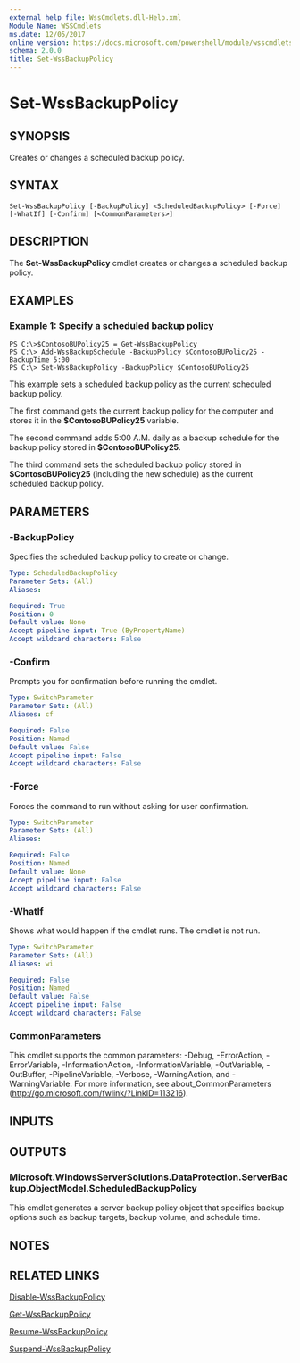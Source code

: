```yaml
---
external help file: WssCmdlets.dll-Help.xml
Module Name: WSSCmdlets
ms.date: 12/05/2017
online version: https://docs.microsoft.com/powershell/module/wsscmdlets/set-wssbackuppolicy?view=windowsserver2012r2-ps&wt.mc_id=ps-gethelp
schema: 2.0.0
title: Set-WssBackupPolicy
---
```


# Set-WssBackupPolicy

## SYNOPSIS
Creates or changes a scheduled backup policy.

## SYNTAX

```
Set-WssBackupPolicy [-BackupPolicy] <ScheduledBackupPolicy> [-Force] [-WhatIf] [-Confirm] [<CommonParameters>]
```

## DESCRIPTION
The **Set-WssBackupPolicy** cmdlet creates or changes a scheduled backup policy.

## EXAMPLES

### Example 1: Specify a scheduled backup policy
```
PS C:\>$ContosoBUPolicy25 = Get-WssBackupPolicy
PS C:\> Add-WssBackupSchedule -BackupPolicy $ContosoBUPolicy25 -BackupTime 5:00
PS C:\> Set-WssBackupPolicy -BackupPolicy $ContosoBUPolicy25
```

This example sets a scheduled backup policy as the current scheduled backup policy.

The first command gets the current backup policy for the computer and stores it in the **$ContosoBUPolicy25** variable.

The second command adds 5:00 A.M.
daily as a backup schedule for the backup policy stored in **$ContosoBUPolicy25**.

The third command sets the scheduled backup policy stored in **$ContosoBUPolicy25** (including the new schedule) as the current scheduled backup policy.

## PARAMETERS

### -BackupPolicy
Specifies the scheduled backup policy to create or change.

```yaml
Type: ScheduledBackupPolicy
Parameter Sets: (All)
Aliases: 

Required: True
Position: 0
Default value: None
Accept pipeline input: True (ByPropertyName)
Accept wildcard characters: False
```

### -Confirm
Prompts you for confirmation before running the cmdlet.

```yaml
Type: SwitchParameter
Parameter Sets: (All)
Aliases: cf

Required: False
Position: Named
Default value: False
Accept pipeline input: False
Accept wildcard characters: False
```

### -Force
Forces the command to run without asking for user confirmation.

```yaml
Type: SwitchParameter
Parameter Sets: (All)
Aliases: 

Required: False
Position: Named
Default value: None
Accept pipeline input: False
Accept wildcard characters: False
```

### -WhatIf
Shows what would happen if the cmdlet runs.
The cmdlet is not run.

```yaml
Type: SwitchParameter
Parameter Sets: (All)
Aliases: wi

Required: False
Position: Named
Default value: False
Accept pipeline input: False
Accept wildcard characters: False
```

### CommonParameters
This cmdlet supports the common parameters: -Debug, -ErrorAction, -ErrorVariable, -InformationAction, -InformationVariable, -OutVariable, -OutBuffer, -PipelineVariable, -Verbose, -WarningAction, and -WarningVariable. For more information, see about_CommonParameters (http://go.microsoft.com/fwlink/?LinkID=113216).

## INPUTS

## OUTPUTS

### Microsoft.WindowsServerSolutions.DataProtection.ServerBackup.ObjectModel.ScheduledBackupPolicy
This cmdlet generates a server backup policy object that specifies backup options such as backup targets, backup volume, and schedule time.

## NOTES

## RELATED LINKS

[Disable-WssBackupPolicy](./Disable-WssBackupPolicy.md)

[Get-WssBackupPolicy](./Get-WssBackupPolicy.md)

[Resume-WssBackupPolicy](./Resume-WssBackupPolicy.md)

[Suspend-WssBackupPolicy](./Suspend-WssBackupPolicy.md)


